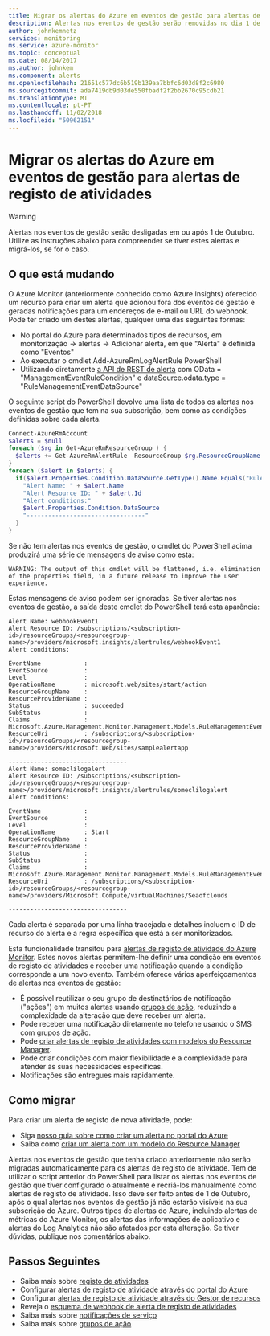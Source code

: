 ```yaml
---
title: Migrar os alertas do Azure em eventos de gestão para alertas de registo de atividades
description: Alertas nos eventos de gestão serão removidas no dia 1 de Outubro. Prepare-se através de alertas do acelerador de migração.
author: johnkemnetz
services: monitoring
ms.service: azure-monitor
ms.topic: conceptual
ms.date: 08/14/2017
ms.author: johnkem
ms.component: alerts
ms.openlocfilehash: 21651c577dc6b519b139aa7bbfc6d03d8f2c6980
ms.sourcegitcommit: ada7419db9d03de550fbadf2f2bb2670c95cdb21
ms.translationtype: MT
ms.contentlocale: pt-PT
ms.lasthandoff: 11/02/2018
ms.locfileid: "50962151"
---
```

# <a name="migrate-azure-alerts-on-management-events-to-activity-log-alerts"></a>Migrar os alertas do Azure em eventos de gestão para alertas de registo de atividades


> [!WARNING]
> Alertas nos eventos de gestão serão desligadas em ou após 1 de Outubro. Utilize as instruções abaixo para compreender se tiver estes alertas e migrá-los, se for o caso.
>
> 

## <a name="what-is-changing"></a>O que está mudando

O Azure Monitor (anteriormente conhecido como Azure Insights) oferecido um recurso para criar um alerta que acionou fora dos eventos de gestão e geradas notificações para um endereços de e-mail ou URL do webhook. Pode ter criado um destes alertas, qualquer uma das seguintes formas:
* No portal do Azure para determinados tipos de recursos, em monitorização -> alertas -> Adicionar alerta, em que "Alerta" é definida como "Eventos"
* Ao executar o cmdlet Add-AzureRmLogAlertRule PowerShell
* Utilizando diretamente [a API de REST de alerta](http://docs.microsoft.com/rest/api/monitor/alertrules) com OData = "ManagementEventRuleCondition" e dataSource.odata.type = "RuleManagementEventDataSource"
 
O seguinte script do PowerShell devolve uma lista de todos os alertas nos eventos de gestão que tem na sua subscrição, bem como as condições definidas sobre cada alerta.

```powershell
Connect-AzureRmAccount
$alerts = $null
foreach ($rg in Get-AzureRmResourceGroup ) {
  $alerts += Get-AzureRmAlertRule -ResourceGroup $rg.ResourceGroupName
}
foreach ($alert in $alerts) {
  if($alert.Properties.Condition.DataSource.GetType().Name.Equals("RuleManagementEventDataSource")) {
    "Alert Name: " + $alert.Name
    "Alert Resource ID: " + $alert.Id
    "Alert conditions:"
    $alert.Properties.Condition.DataSource
    "---------------------------------"
  }
} 
```

Se não tem alertas nos eventos de gestão, o cmdlet do PowerShell acima produzirá uma série de mensagens de aviso como esta:

`WARNING: The output of this cmdlet will be flattened, i.e. elimination of the properties field, in a future release to improve the user experience.`

Estas mensagens de aviso podem ser ignoradas. Se tiver alertas nos eventos de gestão, a saída deste cmdlet do PowerShell terá esta aparência:

```
Alert Name: webhookEvent1
Alert Resource ID: /subscriptions/<subscription-id>/resourceGroups/<resourcegroup-name>/providers/microsoft.insights/alertrules/webhookEvent1
Alert conditions:

EventName            : 
EventSource          : 
Level                : 
OperationName        : microsoft.web/sites/start/action
ResourceGroupName    : 
ResourceProviderName : 
Status               : succeeded
SubStatus            : 
Claims               : Microsoft.Azure.Management.Monitor.Management.Models.RuleManagementEventClaimsDataSource
ResourceUri          : /subscriptions/<subscription-id>/resourceGroups/<resourcegroup-name>/providers/Microsoft.Web/sites/samplealertapp

---------------------------------
Alert Name: someclilogalert
Alert Resource ID: /subscriptions/<subscription-id>/resourceGroups/<resourcegroup-name>/providers/microsoft.insights/alertrules/someclilogalert
Alert conditions:

EventName            : 
EventSource          : 
Level                : 
OperationName        : Start
ResourceGroupName    : 
ResourceProviderName : 
Status               : 
SubStatus            : 
Claims               : Microsoft.Azure.Management.Monitor.Management.Models.RuleManagementEventClaimsDataSource
ResourceUri          : /subscriptions/<subscription-id>/resourceGroups/<resourcegroup-name>/providers/Microsoft.Compute/virtualMachines/Seaofclouds

---------------------------------
```

Cada alerta é separada por uma linha tracejada e detalhes incluem o ID de recurso do alerta e a regra específica que está a ser monitorizados.

Esta funcionalidade transitou para [alertas de registo de atividade do Azure Monitor](monitoring-activity-log-alerts.md). Estes novos alertas permitem-lhe definir uma condição em eventos de registo de atividades e receber uma notificação quando a condição corresponde a um novo evento. Também oferece vários aperfeiçoamentos de alertas nos eventos de gestão:
* É possível reutilizar o seu grupo de destinatários de notificação ("ações") em muitos alertas usando [grupos de ação](monitoring-action-groups.md), reduzindo a complexidade da alteração que deve receber um alerta.
* Pode receber uma notificação diretamente no telefone usando o SMS com grupos de ação.
* Pode [criar alertas de registo de atividades com modelos do Resource Manager](alert-activity-log.md).
* Pode criar condições com maior flexibilidade e a complexidade para atender às suas necessidades específicas.
* Notificações são entregues mais rapidamente.
 
## <a name="how-to-migrate"></a>Como migrar
 
Para criar um alerta de registo de nova atividade, pode:
* Siga [nosso guia sobre como criar um alerta no portal do Azure](monitoring-activity-log-alerts.md)
* Saiba como [criar um alerta com um modelo do Resource Manager](alert-activity-log.md)
 
Alertas nos eventos de gestão que tenha criado anteriormente não serão migradas automaticamente para os alertas de registo de atividade. Tem de utilizar o script anterior do PowerShell para listar os alertas nos eventos de gestão que tiver configurado o atualmente e recriá-los manualmente como alertas de registo de atividade. Isso deve ser feito antes de 1 de Outubro, após o qual alertas nos eventos de gestão já não estarão visíveis na sua subscrição do Azure. Outros tipos de alertas do Azure, incluindo alertas de métricas do Azure Monitor, os alertas das informações de aplicativo e alertas do Log Analytics não são afetados por esta alteração. Se tiver dúvidas, publique nos comentários abaixo.


## <a name="next-steps"></a>Passos Seguintes

* Saiba mais sobre [registo de atividades](monitoring-overview-activity-logs.md)
* Configurar [alertas de registo de atividade através do portal do Azure](monitoring-activity-log-alerts.md)
* Configurar [alertas de registo de atividade através do Gestor de recursos](alert-activity-log.md)
* Reveja o [esquema de webhook de alerta de registo de atividades](monitoring-activity-log-alerts-webhook.md)
* Saiba mais sobre [notificações de serviço](monitoring-service-notifications.md)
* Saiba mais sobre [grupos de ação](monitoring-action-groups.md)
